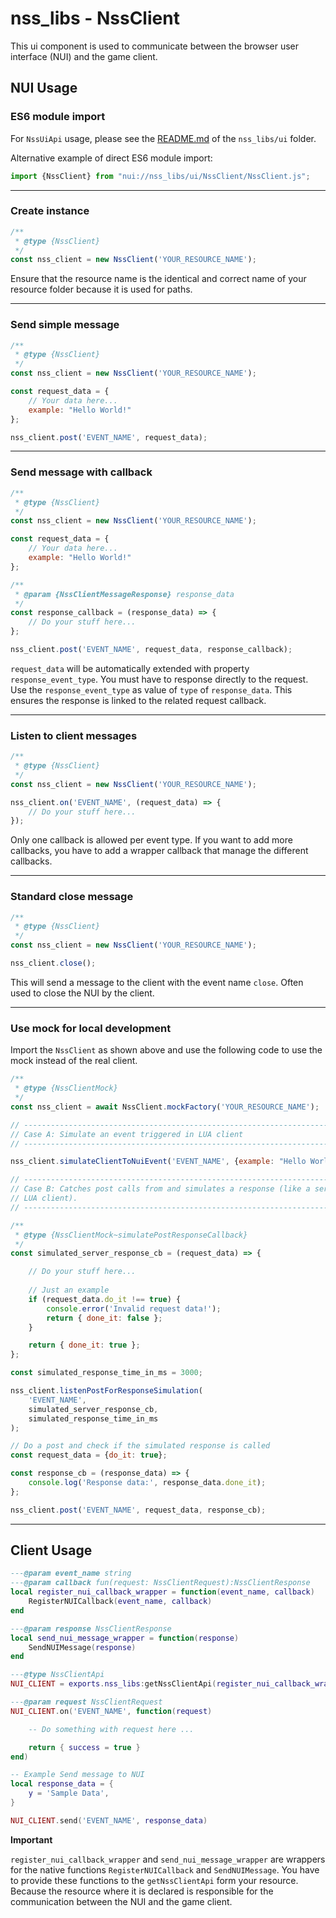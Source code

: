 # nss_libs - NssClient

This ui component is used to communicate between the browser user interface (NUI) and the game client.

## NUI Usage

### ES6 module import

For `NssUiApi` usage, please see the [README.md](../README.md#load-components-via-api) of the `nss_libs/ui` folder.

Alternative example of direct ES6 module import:

```javascript
import {NssClient} from "nui://nss_libs/ui/NssClient/NssClient.js";
```

------------------------------------------------------------------

### Create instance

```javascript
/**
 * @type {NssClient}
 */
const nss_client = new NssClient('YOUR_RESOURCE_NAME');
```

Ensure that the resource name is the identical and correct name of your resource folder because it is used for paths.

------------------------------------------------------------------

### Send simple message

```javascript
/**
 * @type {NssClient}
 */
const nss_client = new NssClient('YOUR_RESOURCE_NAME');

const request_data = {
    // Your data here...
    example: "Hello World!"
};

nss_client.post('EVENT_NAME', request_data);
```

------------------------------------------------------------------

### Send message with callback

```javascript
/**
 * @type {NssClient}
 */
const nss_client = new NssClient('YOUR_RESOURCE_NAME');

const request_data = {
    // Your data here...
    example: "Hello World!"
};

/**
 * @param {NssClientMessageResponse} response_data
 */
const response_callback = (response_data) => {
    // Do your stuff here...
};

nss_client.post('EVENT_NAME', request_data, response_callback);
```

`request_data` will be automatically extended with property `response_event_type`. You must have to response directly
to the request. Use the `response_event_type` as value of `type` of `response_data`. This ensures the response is linked
to the related request callback.

------------------------------------------------------------------

### Listen to client messages

```javascript
/**
 * @type {NssClient}
 */
const nss_client = new NssClient('YOUR_RESOURCE_NAME');

nss_client.on('EVENT_NAME', (request_data) => {
    // Do your stuff here...
});
```

Only one callback is allowed per event type. If you want to add more callbacks, you have to add a wrapper callback that
manage the different callbacks.

------------------------------------------------------------------

### Standard close message

```javascript
/**
 * @type {NssClient}
 */
const nss_client = new NssClient('YOUR_RESOURCE_NAME');

nss_client.close();
```

This will send a message to the client with the event name `close`. Often used to close the NUI by the client.

------------------------------------------------------------------

### Use mock for local development

Import the `NssClient` as shown above and use the following code to use the mock instead of the real client.

```javascript
/**
 * @type {NssClientMock}
 */
const nss_client = await NssClient.mockFactory('YOUR_RESOURCE_NAME');

// ----------------------------------------------------------------------------- //
// Case A: Simulate an event triggered in LUA client
// ----------------------------------------------------------------------------- //

nss_client.simulateClientToNuiEvent('EVENT_NAME', {example: "Hello World!"});

// ----------------------------------------------------------------------------- //
// Case B: Catches post calls from and simulates a response (like a server or 
// LUA client).
// ----------------------------------------------------------------------------- //

/**
 * @type {NssClientMock~simulatePostResponseCallback}
 */
const simulated_server_response_cb = (request_data) => {

    // Do your stuff here...
    
    // Just an example
    if (request_data.do_it !== true) {
        console.error('Invalid request data!');
        return { done_it: false };
    }

    return { done_it: true };
};

const simulated_response_time_in_ms = 3000;

nss_client.listenPostForResponseSimulation(
    'EVENT_NAME', 
    simulated_server_response_cb, 
    simulated_response_time_in_ms
);

// Do a post and check if the simulated response is called
const request_data = {do_it: true};

const response_cb = (response_data) => {
    console.log('Response data:', response_data.done_it);
};

nss_client.post('EVENT_NAME', request_data, response_cb);
```

------------------------------------------------------------------

## Client Usage

```lua
---@param event_name string
---@param callback fun(request: NssClientRequest):NssClientResponse
local register_nui_callback_wrapper = function(event_name, callback)
    RegisterNUICallback(event_name, callback)
end

---@param response NssClientResponse
local send_nui_message_wrapper = function(response)
    SendNUIMessage(response)
end

---@type NssClientApi
NUI_CLIENT = exports.nss_libs:getNssClientApi(register_nui_callback_wrapper, send_nui_message_wrapper)

---@param request NssClientRequest
NUI_CLIENT.on('EVENT_NAME', function(request)

    -- Do something with request here ...

    return { success = true }
end)

-- Example Send message to NUI
local response_data = {
    y = 'Sample Data',
}

NUI_CLIENT.send('EVENT_NAME', response_data)
```

__Important__

`register_nui_callback_wrapper` and `send_nui_message_wrapper` are wrappers for the native
functions `RegisterNUICallback` and `SendNUIMessage`. You have to provide these functions to the `getNssClientApi`
form your resource. Because the resource where it is declared is responsible for the communication between the
NUI and the game client.